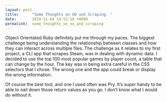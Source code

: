 ```yaml
---
layout: post
title:      "Some Thoughts on OO and Scraping. "
date:       2019-11-04 14:52:18 +0000
permalink:  some_thoughts_on_oo_and_scraping
---
```



Object Orientated Ruby definitely put me through my paces. The biggest challenge being understanding the relationship between classes and how they can interact across multiple files. The challenge as it relates to my first project, a CLI app that scrapes Steam, was in dealing with dynamic data. I decided to use the top 100 most popular games by player count, a table that can change by the hour. The key was in being extra careful in the CSS selectors that I chose. The wrong one and the app could break or display the wrong information. 

Of course the best tool, and one I used often was Pry. It’s super handy to be able to nail down those return values as you go. I don’t know what I would do without it.  
